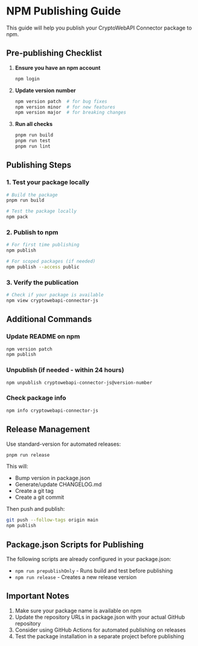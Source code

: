 # NPM Publishing Guide

This guide will help you publish your CryptoWebAPI Connector package to npm.

## Pre-publishing Checklist

1. **Ensure you have an npm account**

   ```bash
   npm login
   ```

2. **Update version number**

   ```bash
   npm version patch  # for bug fixes
   npm version minor  # for new features
   npm version major  # for breaking changes
   ```

3. **Run all checks**
   ```bash
   pnpm run build
   pnpm run test
   pnpm run lint
   ```

## Publishing Steps

### 1. Test your package locally

```bash
# Build the package
pnpm run build

# Test the package locally
npm pack
```

### 2. Publish to npm

```bash
# For first time publishing
npm publish

# For scoped packages (if needed)
npm publish --access public
```

### 3. Verify the publication

```bash
# Check if your package is available
npm view cryptowebapi-connector-js
```

## Additional Commands

### Update README on npm

```bash
npm version patch
npm publish
```

### Unpublish (if needed - within 24 hours)

```bash
npm unpublish cryptowebapi-connector-js@version-number
```

### Check package info

```bash
npm info cryptowebapi-connector-js
```

## Release Management

Use standard-version for automated releases:

```bash
pnpm run release
```

This will:

- Bump version in package.json
- Generate/update CHANGELOG.md
- Create a git tag
- Create a git commit

Then push and publish:

```bash
git push --follow-tags origin main
npm publish
```

## Package.json Scripts for Publishing

The following scripts are already configured in your package.json:

- `npm run prepublishOnly` - Runs build and test before publishing
- `npm run release` - Creates a new release version

## Important Notes

1. Make sure your package name is available on npm
2. Update the repository URLs in package.json with your actual GitHub repository
3. Consider using GitHub Actions for automated publishing on releases
4. Test the package installation in a separate project before publishing

